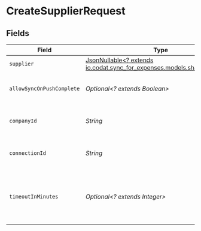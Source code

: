 # CreateSupplierRequest


## Fields

| Field                                                                                                        | Type                                                                                                         | Required                                                                                                     | Description                                                                                                  | Example                                                                                                      |
| ------------------------------------------------------------------------------------------------------------ | ------------------------------------------------------------------------------------------------------------ | ------------------------------------------------------------------------------------------------------------ | ------------------------------------------------------------------------------------------------------------ | ------------------------------------------------------------------------------------------------------------ |
| `supplier`                                                                                                   | [JsonNullable<? extends io.codat.sync_for_expenses.models.shared.Supplier>](../../models/shared/Supplier.md) | :heavy_minus_sign:                                                                                           | N/A                                                                                                          |                                                                                                              |
| `allowSyncOnPushComplete`                                                                                    | *Optional<? extends Boolean>*                                                                                | :heavy_minus_sign:                                                                                           | Allow a sync upon push completion.                                                                           |                                                                                                              |
| `companyId`                                                                                                  | *String*                                                                                                     | :heavy_check_mark:                                                                                           | Unique identifier for a company.                                                                             | 8a210b68-6988-11ed-a1eb-0242ac120002                                                                         |
| `connectionId`                                                                                               | *String*                                                                                                     | :heavy_check_mark:                                                                                           | Unique identifier for a connection.                                                                          | 2e9d2c44-f675-40ba-8049-353bfcb5e171                                                                         |
| `timeoutInMinutes`                                                                                           | *Optional<? extends Integer>*                                                                                | :heavy_minus_sign:                                                                                           | Time limit for the push operation to complete before it is timed out.                                        |                                                                                                              |